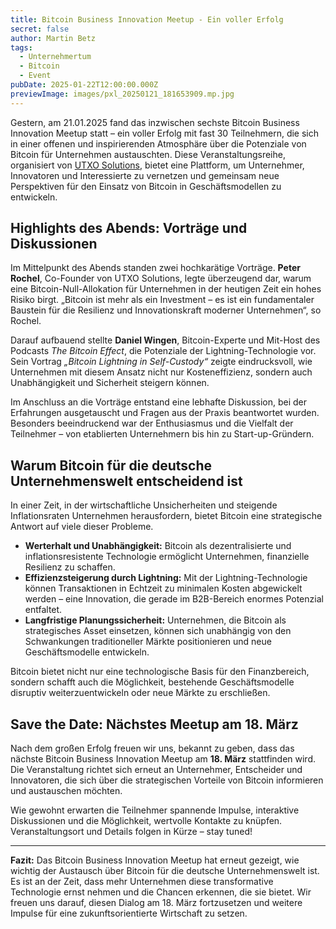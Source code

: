 ```yaml
---
title: Bitcoin Business Innovation Meetup - Ein voller Erfolg
secret: false
author: Martin Betz
tags:
  - Unternehmertum
  - Bitcoin
  - Event
pubDate: 2025-01-22T12:00:00.000Z
previewImage: images/pxl_20250121_181653909.mp.jpg
---
```

Gestern, am 21.01.2025 fand das inzwischen sechste Bitcoin Business Innovation Meetup statt – ein voller Erfolg mit fast 30 Teilnehmern, die sich in einer offenen und inspirierenden Atmosphäre über die Potenziale von Bitcoin für Unternehmen austauschten. Diese Veranstaltungsreihe, organisiert von [UTXO Solutions](https://utxo.solutions), bietet eine Plattform, um Unternehmer, Innovatoren und Interessierte zu vernetzen und gemeinsam neue Perspektiven für den Einsatz von Bitcoin in Geschäftsmodellen zu entwickeln.

## Highlights des Abends: Vorträge und Diskussionen

Im Mittelpunkt des Abends standen zwei hochkarätige Vorträge. **Peter Rochel**, Co-Founder von UTXO Solutions, legte überzeugend dar, warum eine Bitcoin-Null-Allokation für Unternehmen in der heutigen Zeit ein hohes Risiko birgt. „Bitcoin ist mehr als ein Investment – es ist ein fundamentaler Baustein für die Resilienz und Innovationskraft moderner Unternehmen“, so Rochel.

Darauf aufbauend stellte **Daniel Wingen**, Bitcoin-Experte und Mit-Host des Podcasts *The Bitcoin Effect*, die Potenziale der Lightning-Technologie vor. Sein Vortrag *„Bitcoin Lightning in Self-Custody“* zeigte eindrucksvoll, wie Unternehmen mit diesem Ansatz nicht nur Kosteneffizienz, sondern auch Unabhängigkeit und Sicherheit steigern können.

Im Anschluss an die Vorträge entstand eine lebhafte Diskussion, bei der Erfahrungen ausgetauscht und Fragen aus der Praxis beantwortet wurden. Besonders beeindruckend war der Enthusiasmus und die Vielfalt der Teilnehmer – von etablierten Unternehmern bis hin zu Start-up-Gründern.

## Warum Bitcoin für die deutsche Unternehmenswelt entscheidend ist

In einer Zeit, in der wirtschaftliche Unsicherheiten und steigende Inflationsraten Unternehmen herausfordern, bietet Bitcoin eine strategische Antwort auf viele dieser Probleme.

* **Werterhalt und Unabhängigkeit:** Bitcoin als dezentralisierte und inflationsresistente Technologie ermöglicht Unternehmen, finanzielle Resilienz zu schaffen.
* **Effizienzsteigerung durch Lightning:** Mit der Lightning-Technologie können Transaktionen in Echtzeit zu minimalen Kosten abgewickelt werden – eine Innovation, die gerade im B2B-Bereich enormes Potenzial entfaltet.
* **Langfristige Planungssicherheit:** Unternehmen, die Bitcoin als strategisches Asset einsetzen, können sich unabhängig von den Schwankungen traditioneller Märkte positionieren und neue Geschäftsmodelle entwickeln.

Bitcoin bietet nicht nur eine technologische Basis für den Finanzbereich, sondern schafft auch die Möglichkeit, bestehende Geschäftsmodelle disruptiv weiterzuentwickeln oder neue Märkte zu erschließen.

## Save the Date: Nächstes Meetup am 18. März

Nach dem großen Erfolg freuen wir uns, bekannt zu geben, dass das nächste Bitcoin Business Innovation Meetup am **18. März** stattfinden wird. Die Veranstaltung richtet sich erneut an Unternehmer, Entscheider und Innovatoren, die sich über die strategischen Vorteile von Bitcoin informieren und austauschen möchten.

Wie gewohnt erwarten die Teilnehmer spannende Impulse, interaktive Diskussionen und die Möglichkeit, wertvolle Kontakte zu knüpfen. Veranstaltungsort und Details folgen in Kürze – stay tuned!

- - -

**Fazit:** Das Bitcoin Business Innovation Meetup hat erneut gezeigt, wie wichtig der Austausch über Bitcoin für die deutsche Unternehmenswelt ist. Es ist an der Zeit, dass mehr Unternehmen diese transformative Technologie ernst nehmen und die Chancen erkennen, die sie bietet. Wir freuen uns darauf, diesen Dialog am 18. März fortzusetzen und weitere Impulse für eine zukunftsorientierte Wirtschaft zu setzen.

```

```
